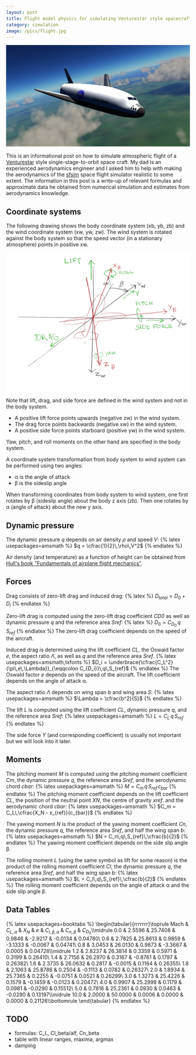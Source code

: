 ```yaml
---
layout: post
title: Flight model physics for simulating Venturestar style spacecraft (Draft)
category: simulation
image: /pics/flight.jpg
---
```


![sfsim space flight simulator screenshot](/pics/flight.jpg)

This is an informational post on how to simulate atmospheric flight of a [Venturestar][3] style single-stage-to-orbit space craft.
My dad is an experienced aerodynamics engineer and I asked him to help with making the aerodynamics of the [sfsim][4] space flight simulator realistic to some extent.
The information in this post is a write-up of relevant formulas and approximate data he obtained from numerical simulation and estimates from aerodynamics knowledge.

## Coordinate systems

The following drawing shows the body coordinate system (xb, yb, zb) and the wind coordinate system (xw, yw, zw).
The wind system is rotated against the body system so that the speed vector (in a stationary atmosphere) points in positive xw.

![coordinate systems](/pics/windsystem.png)

Note that lift, drag, and side force are defined in the wind system and not in the body system.
* A positive lift force points upwards (negative zw) in the wind system.
* The drag force points backwards (negative xw) in the wind system.
* A positive side force points starboard (positive yw) in the wind system.

Yaw, pitch, and roll moments on the other hand are specified in the body system.

A coordinate system transformation from body system to wind system can be performed using two angles:
* α is the angle of attack
* β is the sideslip angle

When transforming coordinates from body system to wind system, one first rotates by β (sideslip angle) about the body z axis (zb).
Then one rotates by α (angle of attack) about the new y axis.

## Dynamic pressure

The dynamic pressure *q* depends on air density *ρ* and speed *V*:
{% latex usepackages=amsmath %}
$q = \cfrac{1}{2}\,\rho\,V^2$
{% endlatex %}

Air density (and temperature) as a function of height can be obtained from [Hull's book "Fundamentals of airplane flight mechanics"][2].

## Forces

Drag consists of zero-lift drag and induced drag:
{% latex %}
$D_{total} = D_0 + D_i$
{% endlatex %}

Zero-lift drag is computed using the zero-lift drag coefficient *CD0* as well as dynamic pressure *q* and the reference area *Sref*:
{% latex %}
$D_0 = C_{D_0}\,q\,S_{ref}$
{% endlatex %}
The zero-lift drag coefficient depends on the speed of the aircraft.

Induced drag is determined using the lift coefficient *CL*, the Oswald factor *e*, the aspect ratio *Λ*, as well as *q* and the reference area *Sref*.
{% latex usepackages=amsmath,txfonts %}
$D_i = \underbrace{\cfrac{C_L^2}{\pi\,e\,\Lambda}}_{\eqqcolon C_{D_i}}\,q\,S_{ref}$
{% endlatex %}
The Oswald factor *e* depends on the speed of the aircraft.
The lift coefficient depends on the angle of attack α.

The aspect ratio *Λ* depends on wing span *b* and wing area *S*:
{% latex usepackages=amsmath %}
$\Lambda = \cfrac{b^2}{S}$
{% endlatex %}

The lift *L* is computed using the lift coefficient *CL*, dynamic pressure *q*, and the reference area *Sref*:
{% latex usepackages=amsmath %}
$L = C_L\,q\,S_{ref}$
{% endlatex %}

The side force *Y* (and corresponding coefficient) is usually not important but we will look into it later.

## Moments

The pitching moment *M* is computed using the pitching moment coefficient *Cm*, the dynamic pressure *q*, the reference area *Sref*, and the aerodynamic chord *cbar*:
{% latex usepackages=amsmath %}
$M = C_m\,q\,S_{ref}\,c_{bar}$
{% endlatex %}
The pitching moment coefficient depends on the lift coefficient *CL*, the position of the neutral point *XN*, the centre of gravity *xref*. and the aerodynamic chord *cbar*:
{% latex usepackages=amsmath %}
$C_m = C_L\,\cfrac{X_N - x_{ref}}{c_{bar}}$
{% endlatex %}

The yawing moment *N* is the product of the yawing moment coefficient *Cn*, the dynamic pressure *q*, the reference area *Sref*, and half the wing span *b*:
{% latex usepackages=amsmath %}
$N = C_n\,q\,S_{ref}\,\cfrac{b}{2}$
{% endlatex %}
The yawing moment coefficient depends on the side slip angle β.

The rolling moment *L* (using the same symbol as lift for some reason) is the product of the rolling moment coefficient *Cl*, the dynamic pressure *q*, the reference area *Sref*, and half the wing span *b*:
{% latex usepackages=amsmath %}
$L = C_l\,q\,S_{ref}\,\cfrac{b}{2}$
{% endlatex %}
The rolling moment coefficient depends on the angle of attack α and the side slip angle β.

## Data Tables

{% latex usepackages=booktabs %}
\begin{tabular}{rrrrrrr}\toprule
Mach & $C_{L,\alpha}$ & $X_N$   & $e$    & $C_{l,\beta,\alpha}$ & $C_{n,\beta}$ & $C_{D_0}$\\\midrule
 0.0 &         2.5596 & 25.7408 & 0.9846 &              -2.9217 &       -0.0134 &   0.04780\\
 0.6 &         2.7825 & 25.8613 & 0.9859 &              -3.1333 &       -0.0067 &   0.04741\\
 0.8 &         3.0453 & 26.0130 & 0.9873 &              -3.3667 &        0.0005 &   0.04728\\\midrule
 1.2 &         2.8237 & 26.3814 & 0.3359 &               0.5971 &        0.3199 &   0.26410\\
 1.4 &         2.7156 & 26.2970 & 0.3167 &              -0.8761 &        0.1797 &   0.26382\\
 1.6 &         2.3735 & 26.0632 & 0.2817 &              -0.0015 &        0.1164 &   0.26355\\
 1.8 &         2.1063 & 25.8788 & 0.2504 &              -0.1113 &        0.0782 &   0.26327\\
 2.0 &         1.8934 & 25.7365 & 0.2255 &              -0.0751 &        0.0521 &   0.26299\\
 3.0 &         1.3273 & 25.4226 & 0.1579 &              -0.1459 &       -0.0123 &   0.20472\\
 4.0 &         0.9907 & 25.2999 & 0.1179 &               0.0981 &       -0.0290 &   0.15512\\
 5.0 &         0.7816 & 25.2361 & 0.0930 &               0.0463 &       -0.0290 &   0.13197\\\midrule
10.0 &         2.0000 & 50.0000 & 0.0006 &               0.0000 &        0.0000 &   0.21126\\\bottomrule
\end{tabular}
{% endlatex %}

## TODO
* formulas: C\_L, Cl\_beta/alf, Cn\_beta
* table with linear ranges, maxima, argmax
* damping

[1]: https://www.jakobmaier.at/posts/flight-simulation/
[2]: https://aerostarsolutions.wordpress.com/wp-content/uploads/2011/10/fundmentals_of_airplane_flight_mechanics.pdf
[3]: https://en.wikipedia.org/wiki/VentureStar
[4]: https://wedesoft.github.io/sfsim/
